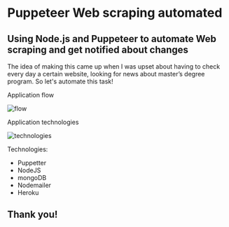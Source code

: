 # Puppeteer Web scraping automated
## Using Node.js and Puppeteer to automate Web scraping and get notified about changes
The idea of making this came up when I was upset about having to check every day a certain website, looking for news about master’s degree program. So let's automate this task!

Application flow

![flow](https://i.ibb.co/QvzGX59/fluxograma.jpg)

Application technologies

![technologies](https://i.ibb.co/1n6wgZZ/cover.jpg)

Technologies:
- Puppetter
- NodeJS
- mongoDB
- Nodemailer
- Heroku

## Thank you!

